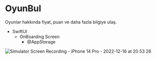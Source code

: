 # OyunBul

Oyunlar hakkında fiyat, puan ve daha fazla bilgiye ulaş.

- SwiftUI
  - OnBoarding Screen
    - @AppStorage

![Simulator Screen Recording - iPhone 14 Pro - 2022-12-16 at 20 53 26](https://user-images.githubusercontent.com/117376261/208161017-2405d991-cdb1-4382-bca2-e5897341188a.gif)
